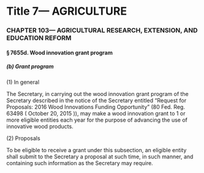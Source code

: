 
# Title 7— AGRICULTURE
### CHAPTER 103— AGRICULTURAL RESEARCH, EXTENSION, AND EDUCATION REFORM
#### § 7655d. Wood innovation grant program
##### (b) Grant program

(1) In general

The Secretary, in carrying out the wood innovation grant program of the Secretary described in the notice of the Secretary entitled “Request for Proposals: 2016 Wood Innovations Funding Opportunity” (80 Fed. Reg. 63498 ( October 20, 2015 )), may make a wood innovation grant to 1 or more eligible entities each year for the purpose of advancing the use of innovative wood products.

(2) Proposals

To be eligible to receive a grant under this subsection, an eligible entity shall submit to the Secretary a proposal at such time, in such manner, and containing such information as the Secretary may require.
